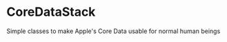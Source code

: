 CoreDataStack
=============

Simple classes to make Apple&#39;s Core Data usable for normal human beings